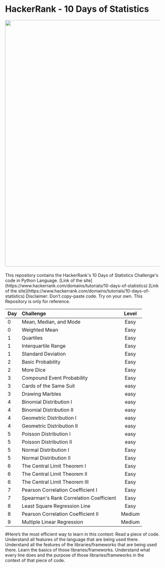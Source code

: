 # HackerRank - 10 Days of Statistics 

<div style='float: center; text-align: center; margin-bottom: 20px'>
  <a href='https://www.hackerrank.com/msgrubler' target="_blank">
  <img width="800px" src="https://blog.hackerrank.com/wp-content/uploads/2017/04/logo_HRwordmark2700x670_2-1.png" />
  </a>
</div>
This repository contains the HackerRank's 10 Days of Statistics Challenge's code in Python Language.
[Link of the site](https://www.hackerrank.com/domains/tutorials/10-days-of-statistics)
[Link of the site](https://www.hackerrank.com/domains/tutorials/10-days-of-statistics)
Disclaimer: Don’t copy-paste code. Try on your  own. This Repository is only for reference.


| Day           | Challenge                               | Level |
| :------------ |:--------------------------------------- |:-----:|
| 0             | Mean, Median, and Mode                  | Easy  |
| 0             | Weighted Mean                           | Easy  |
| 1             | Quartiles                               | Easy  |
| 1             | Interquartile Range                     | Easy  |
| 1             | Standard Deviation                      | Easy  |
| 2             | Basic Probability                       | Easy  |
| 2             | More Dice                               | Easy  |
| 3             | Compound Event Probability              | Easy  |
| 3             | Cards of the Same Suit                  | easy  |
| 3             | Drawing Marbles                         | easy  |
| 4             | Binomial Distribution I                 | easy  |
| 4             | Binomial Distribution II                | easy  |
| 4             | Geometric Distribution I                | easy  |
| 4             | Geometric Distribution II               | easy  |
| 5             | Poisson Distribution I                  | easy  |
| 5             | Poisson Distribution II                 | easy  |
| 5             | Normal Distribution I                   | Easy  |
| 5             | Normal Distribution II                  | Easy  |
| 6             | The Central Limit Theorem I             | Easy  |
| 6             | The Central Limit Theorem II            | Easy  |
| 6             | The Central Limit Theorem III           | Easy  |
| 7             | Pearson Correlation Coefficient I       | Easy  |
| 7             | Spearman's Rank Correlation Coefficient | Easy  |
| 8             | Least Square Regression Line            | Easy  |
| 8             | Pearson Correlation Coefficient II      | Medium|
| 9             | Multiple Linear Regression              | Medium|


#Here’s the most efficient way to learn in this context:
Read a piece of code.
Understand all features of the language that are being used there.
Understand all the features of the libraries/frameworks that are being used there.
Learn the basics of those libraries/frameworks.
Understand what every line does and the purpose of those libraries/frameworks in the context of that piece of code.
